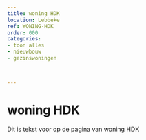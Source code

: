 ```yaml
---
title: woning HDK
location: Lebbeke
ref: WONING-HDK
order: 000
categories:
- toon alles
- nieuwbouw
- gezinswoningen



---
```

# woning HDK

Dit is tekst voor op de pagina van woning HDK